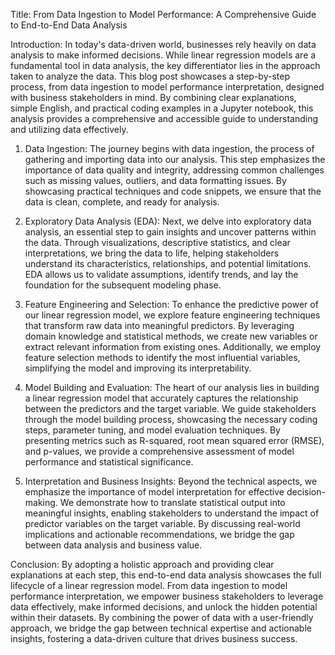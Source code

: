 Title: From Data Ingestion to Model Performance: A Comprehensive Guide to End-to-End Data Analysis

Introduction:
In today's data-driven world, businesses rely heavily on data analysis to make informed decisions. While linear regression models are a fundamental tool in data analysis, the key differentiator lies in the approach taken to analyze the data. This blog post showcases a step-by-step process, from data ingestion to model performance interpretation, designed with business stakeholders in mind. By combining clear explanations, simple English, and practical coding examples in a Jupyter notebook, this analysis provides a comprehensive and accessible guide to understanding and utilizing data effectively.

1. Data Ingestion:
The journey begins with data ingestion, the process of gathering and importing data into our analysis. This step emphasizes the importance of data quality and integrity, addressing common challenges such as missing values, outliers, and data formatting issues. By showcasing practical techniques and code snippets, we ensure that the data is clean, complete, and ready for analysis.

2. Exploratory Data Analysis (EDA):
Next, we delve into exploratory data analysis, an essential step to gain insights and uncover patterns within the data. Through visualizations, descriptive statistics, and clear interpretations, we bring the data to life, helping stakeholders understand its characteristics, relationships, and potential limitations. EDA allows us to validate assumptions, identify trends, and lay the foundation for the subsequent modeling phase.

3. Feature Engineering and Selection:
To enhance the predictive power of our linear regression model, we explore feature engineering techniques that transform raw data into meaningful predictors. By leveraging domain knowledge and statistical methods, we create new variables or extract relevant information from existing ones. Additionally, we employ feature selection methods to identify the most influential variables, simplifying the model and improving its interpretability.

4. Model Building and Evaluation:
The heart of our analysis lies in building a linear regression model that accurately captures the relationship between the predictors and the target variable. We guide stakeholders through the model building process, showcasing the necessary coding steps, parameter tuning, and model evaluation techniques. By presenting metrics such as R-squared, root mean squared error (RMSE), and p-values, we provide a comprehensive assessment of model performance and statistical significance.

5. Interpretation and Business Insights:
Beyond the technical aspects, we emphasize the importance of model interpretation for effective decision-making. We demonstrate how to translate statistical output into meaningful insights, enabling stakeholders to understand the impact of predictor variables on the target variable. By discussing real-world implications and actionable recommendations, we bridge the gap between data analysis and business value.

Conclusion:
By adopting a holistic approach and providing clear explanations at each step, this end-to-end data analysis showcases the full lifecycle of a linear regression model. From data ingestion to model performance interpretation, we empower business stakeholders to leverage data effectively, make informed decisions, and unlock the hidden potential within their datasets. By combining the power of data with a user-friendly approach, we bridge the gap between technical expertise and actionable insights, fostering a data-driven culture that drives business success.

